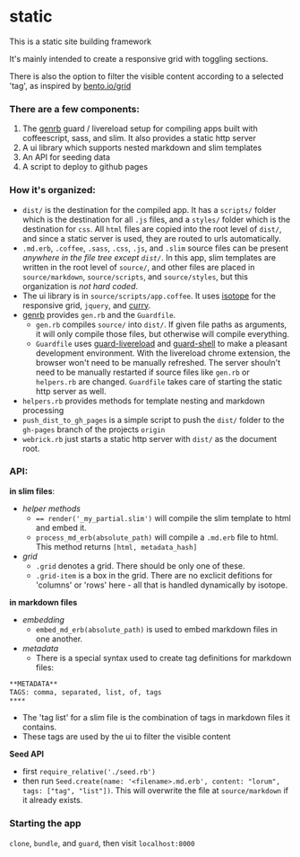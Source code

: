 # static

This is a static site building framework

It's mainly intended to create a responsive grid with toggling sections.

There is also the option to filter the visible content according to a selected 'tag', as inspired by [bento.io/grid](https://bento.io/grid)

### There are a few components:

1. The [genrb](http://github.com/maxpleaner/genrb) guard / livereload setup for compiling apps built with coffeescript, sass, and slim. It also provides a static http server
2. A ui library which supports nested markdown and slim templates
3. An API for seeding data
4. A script to deploy to github pages

### How it's organized:

- `dist/` is the destination for the compiled app. It has a `scripts/` folder which is the destination for all `.js` files, and a `styles/` folder which is the destination for `css`. All `html` files are copied into the root level of `dist/`, and since a static server is used, they are routed to urls automatically.
- `.md.erb`, `.coffee`, `.sass`, `.css`, `.js`, and `.slim` source files can be present _anywhere in the file tree except `dist/`_. In this app, slim templates are written in the root level of `source/`, and other files are placed in `source/markdown`, `source/scripts`, and `source/styles`, but this organization is _not hard coded_.
- The ui library is in `source/scripts/app.coffee`. It uses [isotope](http://isotope.metafizzy.co/) for the responsive grid,  `jquery`, and [curry](https://github.com/dominictarr/curry).
- [genrb](http://github.com/maxpleaner/genrb) provides `gen.rb` and the `Guardfile`.
  - `gen.rb` compiles `source/` into `dist/`. If given file paths as arguments, it will only compile those files, but otherwise will compile everything.
  - `Guardfile` uses [guard-livereload](https://github.com/guard/guard-livereload) and [guard-shell](https://github.com/guard/guard-shell) to make a pleasant development environment. With the livereload chrome extension, the browser won't need to be manually refreshed. The server shouln't need to be manually restarted if source files like `gen.rb` or `helpers.rb` are changed. `Guardfile` takes care of starting the static http server as well.
- `helpers.rb` provides methods for template nesting and markdown processing
- `push_dist_to_gh_pages` is a simple script to push the `dist/` folder to the `gh-pages` branch of the projects `origin`
- `webrick.rb` just starts a static http server with `dist/` as the document root.

### API:

**in slim files**:

- _helper methods_
  - `== render('_my_partial.slim')` will compile the slim template to html and embed it.
  - `process_md_erb(absolute_path)` will compile a `.md.erb` file to html. This method returns `[html, metadata_hash]`
- _grid_
  - `.grid` denotes a grid. There should be only one of these.
  - `.grid-item` is a box in the grid. There are no exclicit defitions for 'columns' or 'rows' here - all that is handled dynamically by isotope. 

**in markdown files**
- _embedding_
  - `embed_md_erb(absolute_path)` is used to embed markdown files in one another.
- _metadata_
  - There is a special syntax used to create tag definitions for markdown files:  
```txt
**METADATA**
TAGS: comma, separated, list, of, tags
****
```
  - The 'tag list' for a slim file is the combination of tags in markdown files it contains.
  - These tags are used by the ui to filter the visible content


**Seed API**
- first `require_relative('./seed.rb')`
- then run `Seed.create(name: '<filename>.md.erb', content: "lorum", tags: ["tag", "list"])`. This will overwrite the file at `source/markdown` if it already exists.


### Starting the app

`clone`, `bundle`, and `guard`, then visit `localhost:8000`
